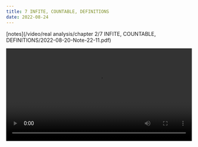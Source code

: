 ```yaml
---
title: 7 INFITE, COUNTABLE, DEFINITIONS
date: 2022-08-24
---
```


[notes](/video/real analysis/chapter 2/7 INFITE, COUNTABLE, DEFINITIONS/2022-08-20-Note-22-11.pdf)

 <video width ="100%" controls>
  <source src="/video/real analysis/chapter 2/7 INFITE, COUNTABLE, DEFINITIONS/2022-08-20 22-03-36.mp4" type="video/mp4">
Your browser does not support the video tag.
</video> 
